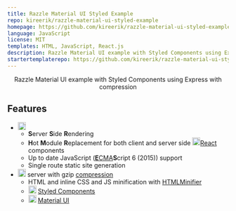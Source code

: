 ```yaml
---
title: Razzle Material UI Styled Example
repo: kireerik/razzle-material-ui-styled-example
homepage: https://github.com/kireerik/razzle-material-ui-styled-example
language: JavaScript
license: MIT
templates: HTML, JavaScript, React.js
description: Razzle Material UI example with Styled Components using Express with compression. Single route static site generation.
startertemplaterepo: https://github.com/kireerik/razzle-material-ui-styled-example
---
```


<p align="center">
  Razzle Material UI example with Styled Components using Express with compression
</p>

## Features
- <a title="Razzle" href="https://github.com/jaredpalmer/razzle"><img alt="Razzle" src="https://cloud.githubusercontent.com/assets/4060187/26326651/1fc65eca-3f0a-11e7-9f45-02c2bf950418.png" width="" height="18"></a>
	- **S**erver **S**ide **R**endering
	- **H**ot **M**odule **R**eplacement for both client and server side <a title="React" href="https://facebook.github.io/react/"><img alt="React" src="https://cdn.worldvectorlogo.com/logos/react.svg" width="" height="18"></a>[React](https://facebook.github.io/react/) components
	- Up to date JavaScript ([**E**CMA](https://en.wikipedia.org/wiki/Ecma_International)**S**cript 6 (2015)) support
	- Single route static site generation
- <a title="Express" href="https://expressjs.com/"><img alt="Express" src="https://cdn.worldvectorlogo.com/logos/express-109.svg" width="" height="18"></a> server with gzip [compression](https://github.com/expressjs/compression)
	- HTML and inline CSS and JS minification with [HTMLMinifier](https://github.com/kangax/html-minifier)
	- <a title="Styled Components" href="https://www.styled-components.com/"><img alt="Styled Components" src="https://raw.githubusercontent.com/styled-components/brand/master/styled-components.png" width="18" height="18"></a> [Styled Components](https://www.styled-components.com/)
	- <a title="Material UI" href="http://www.material-ui.com/#/"><img alt="Material UI" src="https://cdn.worldvectorlogo.com/logos/material-ui.svg" width="" height="18"></a> [Material UI](http://www.material-ui.com/#/)
